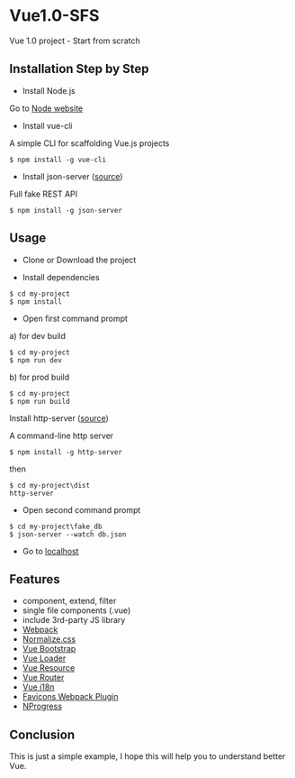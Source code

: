 # Vue1.0-SFS
Vue 1.0 project - Start from scratch

## Installation Step by Step
- Install Node.js

Go to [Node website](https://nodejs.org/en/)

- Install vue-cli

A simple CLI for scaffolding Vue.js projects
```
$ npm install -g vue-cli
```

- Install json-server ([source](https://github.com/typicode/json-server))

Full fake REST API
```
$ npm install -g json-server
```
## Usage

- Clone or Download the project

- Install dependencies
```
$ cd my-project
$ npm install
```

- Open first command prompt

a) for dev build
```
$ cd my-project
$ npm run dev
```

b) for prod build

```
$ cd my-project
$ npm run build
```

Install http-server ([source](https://github.com/indexzero/http-server))

A command-line http server
```
$ npm install -g http-server
```
then 

```
$ cd my-project\dist
http-server
```

- Open second command prompt
```
$ cd my-project\fake_db
$ json-server --watch db.json
```

- Go to [localhost](http://localhost:8080/)

## Features

- component, extend, filter
- single file components (.vue)
- include 3rd-party JS library
- [Webpack](https://webpack.github.io/)
- [Normalize.css](https://necolas.github.io/normalize.css/)
- [Vue Bootstrap](https://yuche.github.io/vue-strap/)
- [Vue Loader](https://github.com/vuejs/vue-loader)
- [Vue Resource](https://github.com/vuejs/vue-resource)
- [Vue Router](https://github.com/vuejs/vue-router)
- [Vue i18n](https://github.com/kazupon/vue-i18n)
- [Favicons Webpack Plugin](https://github.com/jantimon/favicons-webpack-plugin)
- [NProgress](https://github.com/rstacruz/nprogress)

## Conclusion

This is just a simple example, I hope this will help you to understand better Vue.
